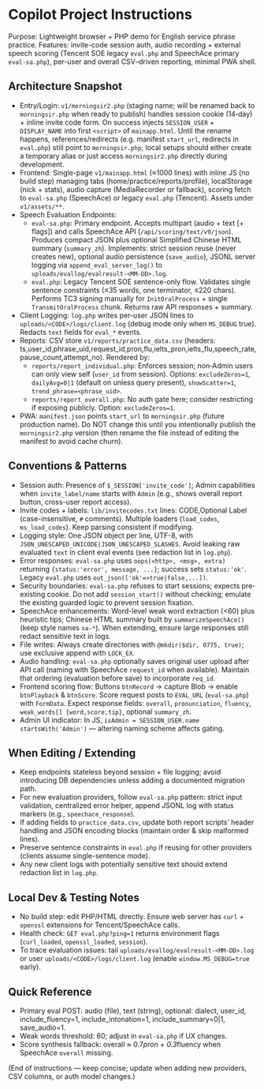 # Copilot Project Instructions

Purpose: Lightweight browser + PHP demo for English service phrase practice. Features: invite-code session auth, audio recording + external speech scoring (Tencent SOE legacy `eval.php` and SpeechAce primary `eval-sa.php`), per-user and overall CSV–driven reporting, minimal PWA shell.

## Architecture Snapshot
- Entry/Login: `v1/morningsir2.php` (staging name; will be renamed back to `morningsir.php` when ready to publish) handles session cookie (14‑day) + inline invite code form. On success injects `SESSION_USER` + `DISPLAY_NAME` into first `<script>` of `mainapp.html`. Until the rename happens, references/redirects (e.g. manifest `start_url`, redirects in `eval.php`) still point to `morningsir.php`; local setups should either create a temporary alias or just access `morningsir2.php` directly during development.
- Frontend: Single-page `v1/mainapp.html` (≈1000 lines) with inline JS (no build step) managing tabs (home/practice/reports/profile), localStorage (nick + stats), audio capture (MediaRecorder or fallback), scoring fetch to `eval-sa.php` (SpeechAce) or legacy `eval.php` (Tencent). Assets under `v1/assets/**`.
- Speech Evaluation Endpoints:
  - `eval-sa.php`: Primary endpoint. Accepts multipart (audio + text [+ flags]) and calls SpeechAce API (`/api/scoring/text/v9/json`). Produces compact JSON plus optional Simplified Chinese HTML summary (`summary_zh`). Implements: strict session reuse (never creates new), optional audio persistence (`save_audio`), JSONL server logging via `append_eval_server_log()` to `uploads/evallog/evalresult-<MM-DD>.log`.
  - `eval.php`: Legacy Tencent SOE sentence-only flow. Validates single sentence constraints (≤35 words, one terminator, ≤220 chars). Performs TC3 signing manually for `InitOralProcess` + single `TransmitOralProcess` chunk. Returns raw API responses + summary.
- Client Logging: `log.php` writes per-user JSON lines to `uploads/<CODE>/logs/client.log` (debug mode only when `MS_DEBUG` true). Redacts `text` fields for `eval_*` events.
- Reports: CSV store `v1/reports/practice_data.csv` (headers: ts,user_id,phrase_uid,request_id,pron,flu,ielts_pron,ielts_flu,speech_rate,pause_count,attempt_no). Rendered by:
  - `reports/report_individual.php`: Enforces session; non‑Admin users can only view self (`user_id` from session). Options: `excludeZeros=1`, `dailyAvg=0|1` (default on unless query present), `showScatter=1`, `trend_phrase=<phrase_uid>`.
  - `reports/report_overall.php`: No auth gate here; consider restricting if exposing publicly. Option: `excludeZeros=1`.
- PWA: `manifest.json` points `start_url` to `morningsir.php` (future production name). Do NOT change this until you intentionally publish the `morningsir2.php` version (then rename the file instead of editing the manifest to avoid cache churn).

## Conventions & Patterns
- Session auth: Presence of `$_SESSION['invite_code']`; Admin capabilities when `invite_label/name` starts with `Admin` (e.g., shows overall report button, cross-user report access).
- Invite codes + labels: `lib/invitecodes.txt` lines: CODE,Optional Label (case-insensitive, `#` comments). Multiple loaders (`load_codes`, `ms_load_codes`). Keep parsing consistent if modifying.
- Logging style: One JSON object per line, UTF-8, with `JSON_UNESCAPED_UNICODE|JSON_UNESCAPED_SLASHES`. Avoid leaking raw evaluated `text` in client eval events (see redaction list in `log.php`).
- Error responses: `eval-sa.php` uses `oops(<http>, <msg>, extra)` returning `{status:'error', message, ...}`; success sets `status:'ok'`. Legacy `eval.php` uses `out_json(['ok'=>true|false,...])`.
- Security boundaries: `eval-sa.php` refuses to start sessions; expects pre-existing cookie. Do not add `session_start()` without checking; emulate the existing guarded logic to prevent session fixation.
- SpeechAce enhancements: Word-level weak word extraction (<60) plus heuristic tips; Chinese HTML summary built by `summarizeSpeechAce()` (keep style names `sa-*`). When extending, ensure large responses still redact sensitive text in logs.
- File writes: Always create directories with `@mkdir($dir, 0775, true)`; use exclusive append with `LOCK_EX`.
- Audio handling: `eval-sa.php` optionally saves original user upload after API call (naming with SpeechAce `request_id` when available). Maintain that ordering (evaluation before save) to incorporate `req_id`.
- Frontend scoring flow: Buttons `btnRecord` -> capture Blob -> enable `btnPlayback` & `btnScore`. Score request posts to `EVAL_URL` (`eval-sa.php`) with `FormData`. Expect response fields: `overall`, `pronunciation`, `fluency`, `weak_words[] {word,score,tip}`, optional `summary_zh`.
- Admin UI indicator: In JS, `isAdmin = SESSION_USER.name startsWith('Admin')` — altering naming scheme affects gating.

## When Editing / Extending
- Keep endpoints stateless beyond session + file logging; avoid introducing DB dependencies unless adding a documented migration path.
- For new evaluation providers, follow `eval-sa.php` pattern: strict input validation, centralized error helper, append JSONL log with status markers (e.g., `speechace_response`).
- If adding fields to `practice_data.csv`, update both report scripts’ header handling and JSON encoding blocks (maintain order & skip malformed lines).
- Preserve sentence constraints in `eval.php` if reusing for other providers (clients assume single-sentence mode).
- Any new client logs with potentially sensitive text should extend redaction list in `log.php`.

## Local Dev & Testing Notes
- No build step: edit PHP/HTML directly. Ensure web server has `curl` + `openssl` extensions for Tencent/SpeechAce calls.
- Health check: `GET eval.php?ping=1` returns environment flags (`curl_loaded`, `openssl_loaded`, `session`).
- To trace evaluation issues: tail `uploads/evallog/evalresult-<MM-DD>.log` or user `uploads/<CODE>/logs/client.log` (enable `window.MS_DEBUG=true` early).

## Quick Reference
- Primary eval POST: audio (file), text (string), optional: dialect, user_id, include_fluency=1, include_intonation=1, include_summary=0|1, save_audio=1.
- Weak words threshold: 60; adjust in `eval-sa.php` if UX changes.
- Score synthesis fallback: overall ≈ 0.7*pron + 0.3*fluency when SpeechAce `overall` missing.

(End of instructions — keep concise; update when adding new providers, CSV columns, or auth model changes.)

